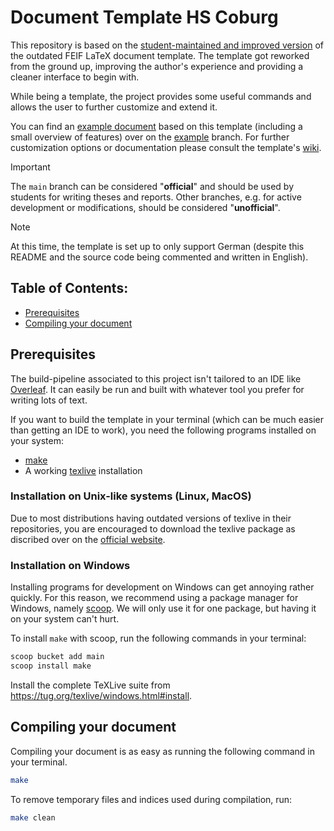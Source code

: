 # Document Template HS Coburg

This repository is based on the [student-maintained and improved version](https://github.com/btoschek/hsc-template) of the outdated FEIF LaTeX document template.
The template got reworked from the ground up, improving the author's experience and providing a cleaner interface to begin with.

While being a template, the project provides some useful commands and allows the user to further customize and extend it.

You can find an [example document](https://github.com/hscoburg/FEIF-thesis-and-report-template/blob/example/Arbeit.pdf) based on this template (including a small overview of features) over on the [example](https://github.com/hscoburg/FEIF-thesis-and-report-template/tree/example) branch.
For further customization options or documentation please consult the template's [wiki](https://github.com/hscoburg/FEIF-thesis-and-report-template/wiki).

> [!IMPORTANT]
> The `main` branch can be considered "**official**" and should be used by students for writing theses and reports.
> Other branches, e.g. for active development or modifications, should be considered "**unofficial**".

> [!NOTE]
> At this time, the template is set up to only support German (despite this README and the source code being commented and written in English).

## Table of Contents:

- [Prerequisites](#prerequisites)
- [Compiling your document](#compiling-your-document)

## Prerequisites

The build-pipeline associated to this project isn't tailored to an IDE like [Overleaf](https://www.overleaf.com/).
It can easily be run and built with whatever tool you prefer for writing lots of text.

If you want to build the template in your terminal (which can be much easier than getting an IDE to work), you need the following programs installed on your system:

- [make](https://www.gnu.org/software/make/)
- A working [texlive](https://www.tug.org/texlive/) installation

### Installation on Unix-like systems (Linux, MacOS)

Due to most distributions having outdated versions of texlive in their repositories, you are encouraged to download the texlive package as discribed over on the [official website](https://tug.org/texlive/quickinstall.html).

### Installation on Windows

Installing programs for development on Windows can get annoying rather quickly.
For this reason, we recommend using a package manager for Windows, namely [scoop](https://scoop.sh/).
We will only use it for one package, but having it on your system can't hurt.

To install `make` with scoop, run the following commands in your terminal:

```sh
scoop bucket add main
scoop install make
```

Install the complete TeXLive suite from https://tug.org/texlive/windows.html#install.

## Compiling your document

Compiling your document is as easy as running the following command in your terminal.

```sh
make
```

To remove temporary files and indices used during compilation, run:

```sh
make clean
```
